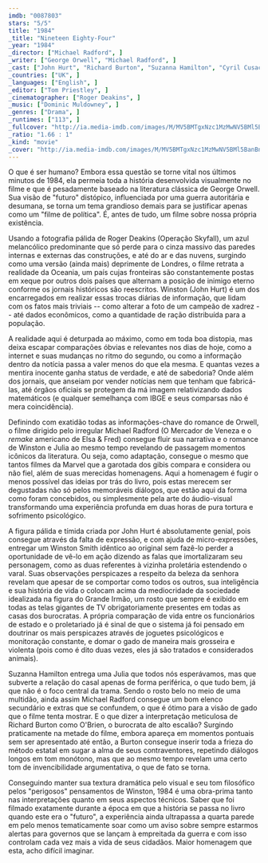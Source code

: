 ```yaml
---
imdb: "0087803"
stars: "5/5"
title: "1984"
_title: "Nineteen Eighty-Four"
_year: "1984"
_director: ["Michael Radford", ]
_writer: ["George Orwell", "Michael Radford", ]
_cast: ["John Hurt", "Richard Burton", "Suzanna Hamilton", "Cyril Cusack", "Gregor Fisher", "James Walker", "Andrew Wilde", "David Trevena", "David Cann", ]
_countries: ["UK", ]
_languages: ["English", ]
_editor: ["Tom Priestley", ]
_cinematographer: ["Roger Deakins", ]
_music: ["Dominic Muldowney", ]
_genres: ["Drama", ]
_runtimes: ["113", ]
_fullcover: "http://ia.media-imdb.com/images/M/MV5BMTgxNzc1MzMwNV5BMl5BanBnXkFtZTcwMDk3MjUyNA@@.jpg"
_ratio: "1.66 : 1"
_kind: "movie"
_cover: "http://ia.media-imdb.com/images/M/MV5BMTgxNzc1MzMwNV5BMl5BanBnXkFtZTcwMDk3MjUyNA@@._V1._SX93_SY140_.jpg"
---
```

O que é ser humano? Embora essa questão se torne vital nos últimos minutos de 1984, ela permeia toda a história desenvolvida visualmente no filme e que é pesadamente baseado na literatura clássica de George Orwell. Sua visão de "futuro" distópico, influenciada por uma guerra autoritária e desumana, se torna um tema grandioso demais para se justificar apenas como um "filme de política". É, antes de tudo, um filme sobre nossa própria existência.

Usando a fotografia pálida de Roger Deakins (Operação Skyfall), um azul melancólico predominante que só perde para o cinza massivo das paredes internas e externas das construções, e até do ar e das nuvens, surgindo como uma versão (ainda mais) deprimente de Londres, o filme retrata a realidade da Oceania, um país cujas fronteiras são constantemente postas em xeque por outros dois países que alternam a posição de inimigo eterno conforme os jornais históricos são reescritos. Winston (John Hurt) é um dos encarregados em realizar essas trocas diárias de informação, que lidam com os fatos mais triviais -- como alterar a foto de um campeão de xadrez -- até dados econômicos, como a quantidade de ração distribuída para a população.

A realidade aqui é deturpada ao máximo, como em toda boa distopia, mas deixa escapar comparações óbvias e relevantes nos dias de hoje, como a internet e suas mudanças no ritmo do segundo, ou como a informação dentro da notícia passa a valer menos do que ela mesma. E quantas vezes a mentira inocente ganha status de verdade, e até de sabedoria? Onde além dos jornais, que anseiam por vender notícias nem que tenham que fabricá-las, até órgãos oficiais se protegem da má imagem relativizando dados matemáticos (e qualquer semelhança com IBGE e seus comparsas não é mera coincidência).

Definindo com exatidão todas as informações-chave do romance de Orwell, o filme dirigido pelo irregular Michael Radford (O Mercador de Veneza e o _remake_ americano de Elsa & Fred) consegue fluir sua narrativa e o romance de Winston e Julia ao mesmo tempo revelando de passagem momentos icônicos da literatura. Ou seja, como adaptação, consegue o mesmo que tantos filmes da Marvel que a garotada dos gibis compara e considera ou não fiel, além de suas merecidas homenagens. Aqui a homenagem é fugir o menos possível das ideias por trás do livro, pois estas merecem ser degustadas não só pelos memoráveis diálogos, que estão aqui da forma como foram concebidos, ou simplesmente pela arte do áudio-visual transformando uma experiência profunda em duas horas de pura tortura e sofrimento psicológico.

A figura pálida e tímida criada por John Hurt é absolutamente genial, pois consegue através da falta de expressão, e com ajuda de micro-expressões, entregar um Winston Smith idêntico ao original sem fazê-lo perder a oportunidade de vê-lo em ação dizendo as falas que imortalizaram seu personagem, como as duas referentes à vizinha proletária estendendo o varal. Suas observações perspicazes a respeito da beleza da senhora revelam que apesar de se comportar como todos os outros, sua inteligência e sua história de vida o colocam acima da mediocridade da sociedade idealizada na figura do Grande Irmão, um rosto que sempre é exibido em todas as telas gigantes de TV obrigatoriamente presentes em todas as casas dos burocratas. A própria comparação de vida entre os funcionários de estado e o proletariado já é sinal de que o sistema já foi pensado em doutrinar os mais perspicazes através de joguetes psicológicos e monitoração constante, e domar o gado de maneira mais grosseira e violenta (pois como é dito duas vezes, eles já são tratados e considerados animais).

Suzanna Hamilton entrega uma Julia que todos nós esperávamos, mas que subverte a relação do casal apenas de forma periférica, o que tudo bem, já que não é o foco central da trama. Sendo o rosto belo no meio de uma multidão, ainda assim Michael Radford consegue um bom elenco secundário e extras que se confundem, o que é ótimo para a visão de gado que o filme tenta mostrar. E o que dizer a interpretação meticulosa de Richard Burton como O'Brien, o burocrata de alto escalão? Surgindo praticamente na metade do filme, embora apareça em momentos pontuais sem ser apresentado até então, a Burton consegue inserir toda a frieza do método estatal em sugar a alma de seus contraventores, repetindo diálogos longos em tom monótono, mas que ao mesmo tempo revelam uma certo tom de invencibilidade argumentativa, o que de fato se torna.

Conseguindo manter sua textura dramática pelo visual e seu tom filosófico pelos "perigosos" pensamentos de Winston, 1984 é uma obra-prima tanto nas interpretações quanto em seus aspectos técnicos. Saber que foi filmado exatamente durante a época em que a história se passa no livro quando este era o "futuro", a experiência ainda ultrapassa a quarta parede em pelo menos tematicamente soar como um aviso sobre sempre estarmos alertas para governos que se lançam à empreitada da guerra e com isso controlam cada vez mais a vida de seus cidadãos. Maior homenagem que esta, acho difícil imaginar.
